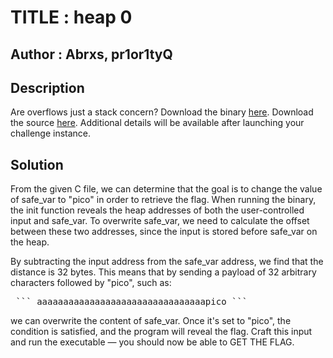 # TITLE : heap 0
## Author :  Abrxs, pr1or1tyQ
## Description
Are overflows just a stack concern?
Download the binary [here](https://artifacts.picoctf.net/c_tethys/28/chall).
Download the source [here](https://artifacts.picoctf.net/c_tethys/28/chall.c).
Additional details will be available after launching your challenge instance.

## Solution

From the given C file, we can determine that the goal is to change the value of safe_var to "pico" in order to retrieve the flag. When running the binary, the init function reveals the heap addresses of both the user-controlled input and safe_var. To overwrite safe_var, we need to calculate the offset between these two addresses, since the input is stored before safe_var on the heap.

By subtracting the input address from the safe_var address, we find that the distance is 32 bytes. This means that by sending a payload of 32 arbitrary characters followed by "pico", such as:

<pre> ``` aaaaaaaaaaaaaaaaaaaaaaaaaaaaaaaapico ``` </pre>
we can overwrite the content of safe_var. Once it's set to "pico", the condition is satisfied, and the program will reveal the flag. Craft this input and run the executable — you should now be able to GET THE FLAG.
